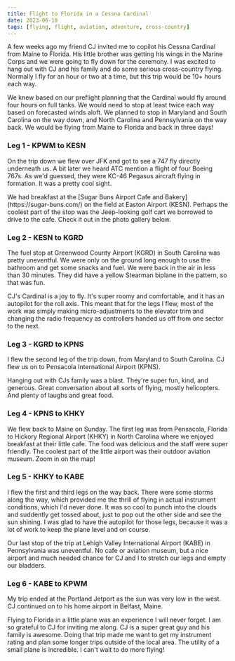 ```yaml
---
title: Flight to Florida in a Cessna Cardinal
date: 2023-06-10
tags: [flying, flight, aviation, adventure, cross-country]
---
```


<script>
    import FlickrPhotoset from '$lib/components/FlickrPhotoset.svelte'
    import AdventureMap from '$lib/components/AdventureMap.svelte'

    const tracks = [
        { 
            filename: 'tracklog_20230511_kpwm-kesn.kml', 
            startLabel: 'KPWM',
            startIcon: 'flight'
        },
        { 
            filename: 'tracklog_20230511_kesn-kgrd.kml',
            startLabel: 'KESN',
            startIcon: 'flight'
        },
        { 
            filename: 'tracklog_20230511_kgrd-kpns.kml',
            startLabel: 'KGRD',
            startIcon: 'flight'
        },
        { 
            filename: 'tracklog_20230513_kpns-khky.kml',
            startLabel: 'KPNS',
            startIcon: 'flight'
        },
        { 
            filename: 'tracklog_20230513_khky-kabe.kml', 
            startLabel: 'KHKY',
            startIcon: 'flight'
        },
        { 
            filename: 'tracklog_20230513_kabe-kpwm.kml', 
            startLabel: 'KABE',
            startIcon: 'flight'
        } 
    ]
</script>

<p>A few weeks ago my friend CJ invited me to copilot his Cessna Cardinal from Maine to Florida. His little brother was getting his wings in the Marine Corps and we were going to fly down for the ceremony. I was excited to hang out with CJ and his family and do some serious cross-country flying. Normally I fly for an hour or two at a time, but this trip would be 10+ hours each way.</p>

<p>We knew based on our preflight planning that the Cardinal would fly around four hours on full tanks. We would need to stop at least twice each way based on forecasted winds aloft. We planned to stop in Maryland and South Carolina on the way down, and North Carolina and Pennsylvania on the way back. We would be flying from Maine to Florida and back in three days!</p>

<AdventureMap tracks={tracks} />

### Leg 1 - KPWM to KESN

<p>On the trip down we flew over JFK and got to see a 747 fly directly underneath us. A bit later we heard ATC mention a flight of four Boeing 767s. As we'd guessed, they were KC-46 Pegasus aircraft flying in formation. It was a pretty cool sight.</p>

<p>We had breakfast at the [Sugar Buns Airport Cafe and Bakery](https://sugar-buns.com/) on the field at Easton Airport (KESN). Perhaps the coolest part of the stop was the Jeep-looking golf cart we borrowed to drive to the cafe. Check it out in the photo gallery below.</p>

### Leg 2 - KESN to KGRD

<p>The fuel stop at Greenwood County Airport (KGRD) in South Carolina was pretty uneventful. We were only on the ground long enough to use the bathroom and get some snacks and fuel. We were back in the air in less than 30 minutes. They did have a yellow Stearman biplane in the pattern, so that was fun.</p>

<p>CJ's Cardinal is a joy to fly. It's super roomy and comfortable, and it has an autopilot for the roll axis. This meant that for the legs I flew, most of the work was simply making micro-adjustments to the elevator trim and changing the radio frequency as controllers handed us off from one sector to the next.</p>

### Leg 3 - KGRD to KPNS

<p>I flew the second leg of the trip down, from Maryland to South Carolina. CJ flew us on to Pensacola International Airport (KPNS).</p>

<p>Hanging out with CJs family was a blast. They're super fun, kind, and generous. Great conversation about all sorts of flying, mostly helicopters. And plenty of laughs and great food.</p>

### Leg 4 - KPNS to KHKY

<p>We flew back to Maine on Sunday. The first leg was from Pensacola, Florida to Hickory Regional Airport (KHKY) in North Carolina where we enjoyed breakfast at their little cafe. The food was delicious and the staff were super friendly. The coolest part of the little airport was their outdoor aviation museum. Zoom in on the map!</p>

### Leg 5 - KHKY to KABE

<p>I flew the first and third legs on the way back. There were some storms along the way, which provided me the thrill of flying in actual instrument conditions, which I'd never done. It was so cool to punch into the clouds and suddently get tossed about, just to pop out the other side and see the sun shining. I was glad to have the autopilot for those legs, because it was a lot of work to keep the plane level and on course.</p>

<p>Our last stop of the trip at Lehigh Valley International Airport (KABE) in Pennsylvania was uneventful. No cafe or aviation museum, but a nice airport and much needed chance for CJ and I to stretch our legs and empty our bladders.</p>

### Leg 6 - KABE to KPWM

<p>My trip ended at the Portland Jetport as the sun was very low in the west. CJ continued on to his home airport in Belfast, Maine.</p>

<p>Flying to Florida in a little plane was an experience I will never forget. I am so grateful to CJ for inviting me along. CJ is a super great guy and his family is awesome. Doing that trip made me want to get my instrument rating and plan some longer trips outside of the local area. The utility of a small plane is incredible. I can't wait to do more flying!</p>

<FlickrPhotoset photoset_id="72177720308442527" />
